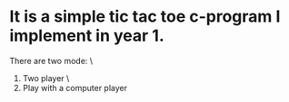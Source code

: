 # It is a simple tic tac toe c-program I implement in year 1.
There are two mode: \
1. Two player \
2. Play with a computer player
